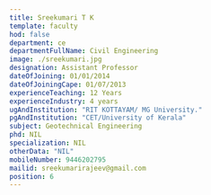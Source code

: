 ```yaml
---
title: Sreekumari T K
template: faculty
hod: false
department: ce
departmentFullName: Civil Engineering
image: ./sreekumari.jpg
designation: Assistant Professor
dateOfJoining: 01/01/2014
dateOfJoiningCape: 01/07/2013
experienceTeaching: 12 Years
experienceIndustry: 4 years
ugAndInstitution: "RIT KOTTAYAM/ MG University."
pgAndInstitution: "CET/University of Kerala"
subject: Geotechnical Engineering
phd: NIL
specialization: NIL
otherData: "NIL"
mobileNumber: 9446202795
mailid: sreekumarirajeev@gmail.com
position: 6
---
```

